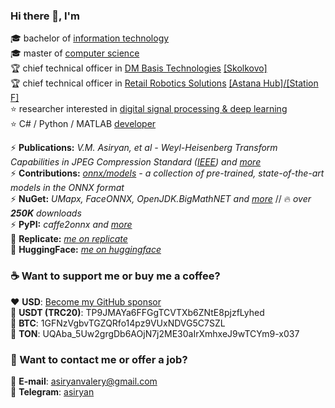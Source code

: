 ### Hi there 👋, I'm

🎓 bachelor of [information technology](https://mtuci.ru/?lang=en)  
🎓 master of [computer science](https://en.misis.ru/)  
🏆 chief technical officer in [DM Basis Technologies](https://www.dmbasis.com/) [[Skolkovo]](https://sk.ru/)  
🏆 chief technical officer in [Retail Robotics Solutions](https://rrs-catering.eu) [[Astana Hub]](https://astanahub.com/en/)[/[Station F]](https://stationf.co/)  
⭐️ researcher interested in [digital signal processing & deep learning](https://www.researchgate.net/profile/Valery_Asiryan)  
⭐️ C# / Python / MATLAB [developer](https://github.com/asiryan)  

⚡️ **Publications:** *V.M. Asiryan, et al - Weyl-Heisenberg Transform Capabilities in JPEG Compression Standard ([IEEE](https://ieeexplore.ieee.org/document/9455005)) and [more](Publications)*  
⚡️ **Contributions:** *[onnx/models](https://github.com/onnx/models) - a collection of pre-trained, state-of-the-art models in the ONNX format*  
⚡️ **NuGet:** *UMapx, FaceONNX, OpenJDK.BigMathNET and [more](https://www.nuget.org/profiles/asiryan)* // 🔥 *over* ***250K*** *downloads*  
⚡️ **PyPI:** *caffe2onnx and [more](https://pypi.org/user/asiryan/)*  
🔗 **Replicate:** *[me on replicate](https://replicate.com/asiryan)*  
🔗 **HuggingFace:** *[me on huggingface](https://huggingface.co/asiryan)*

### ☕️ Want to support me or buy me a coffee?
❤️ **USD**: [Become my GitHub sponsor](https://github.com/sponsors/asiryan)  
💎 **USDT (TRC20)**: TP9JMAYa6FFGgTCVTXb6ZNtE8pjzfLyhed  
💎 **BTC**: 1GFNzVgbvTGZQRfo14pz9VUxNDVG5C7SZL  
💎 **TON**: UQAba_5Uw2grgDb6AOjN7j2ME30aIrXmhxeJ9wTCYm9-x037  

### 💬 Want to contact me or offer a job?
📧 **E-mail**: [asiryanvalery@gmail.com](mailto:asiryanvalery@gmail.com)  
🚀 **Telegram**: [asiryan](https://t.me/asiryan)  

<!--
**asiryan/asiryan** is a ✨ _special_ ✨ repository because its `README.md` (this file) appears on your GitHub profile.

Here are some ideas to get you started:

- 🔭 I’m currently working on ...
- 🌱 I’m currently learning ...
- 👯 I’m looking to collaborate on ...
- 🤔 I’m looking for help with ...
- 💬 Ask me about ...
- 📫 How to reach me: ...
- 😄 Pronouns: ...
- ⚡ Fun fact: ...
-->
